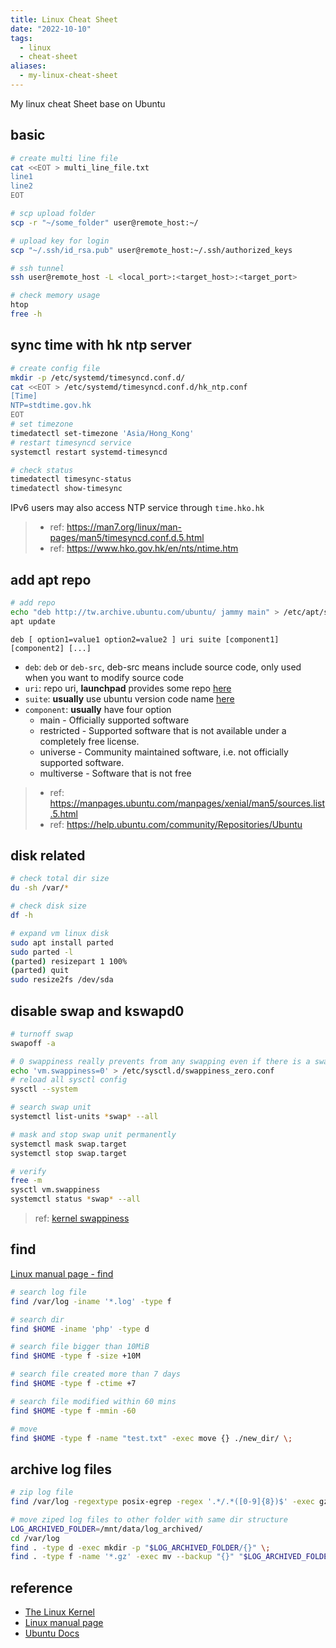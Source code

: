 ```yaml
---
title: Linux Cheat Sheet
date: "2022-10-10"
tags:
  - linux
  - cheat-sheet
aliases:
  - my-linux-cheat-sheet
---
```


My linux cheat Sheet base on Ubuntu

<!--more-->

## basic

```bash
# create multi line file
cat <<EOT > multi_line_file.txt
line1
line2
EOT

# scp upload folder
scp -r "~/some_folder" user@remote_host:~/

# upload key for login
scp "~/.ssh/id_rsa.pub" user@remote_host:~/.ssh/authorized_keys

# ssh tunnel
ssh user@remote_host -L <local_port>:<target_host>:<target_port>

# check memory usage
htop
free -h
```

## sync time with hk ntp server

```bash
# create config file
mkdir -p /etc/systemd/timesyncd.conf.d/
cat <<EOT > /etc/systemd/timesyncd.conf.d/hk_ntp.conf
[Time]
NTP=stdtime.gov.hk
EOT
# set timezone
timedatectl set-timezone 'Asia/Hong_Kong'
# restart timesyncd service
systemctl restart systemd-timesyncd

# check status
timedatectl timesync-status
timedatectl show-timesync
```

IPv6 users may also access NTP service through `time.hko.hk`

> - ref: https://man7.org/linux/man-pages/man5/timesyncd.conf.d.5.html
> - ref: https://www.hko.gov.hk/en/nts/ntime.htm

## add apt repo

```bash
# add repo
echo "deb http://tw.archive.ubuntu.com/ubuntu/ jammy main" > /etc/apt/sources.list.d/apt_tw_mirror.list
apt update
```

`deb [ option1=value1 option2=value2 ] uri suite [component1] [component2] [...]`

- `deb`: `deb` or `deb-src`, deb-src means include source code, only used when you want to modify source code
- `uri`: repo uri, **launchpad** provides some repo [here](https://launchpad.net/ubuntu/+archivemirrors)
- `suite`: **usually** use ubuntu version code name [here](https://wiki.ubuntu.com/Releases)
- `component`: **usually** have four option
  - main - Officially supported software
  - restricted - Supported software that is not available under a completely free license.
  - universe - Community maintained software, i.e. not officially supported software.
  - multiverse - Software that is not free

> - ref: https://manpages.ubuntu.com/manpages/xenial/man5/sources.list.5.html
> - ref: https://help.ubuntu.com/community/Repositories/Ubuntu

## disk related

```bash
# check total dir size
du -sh /var/*

# check disk size
df -h

# expand vm linux disk
sudo apt install parted
sudo parted -l
(parted) resizepart 1 100%
(parted) quit
sudo resize2fs /dev/sda
```

## disable swap and kswapd0

```bash
# turnoff swap
swapoff -a

# 0 swappiness really prevents from any swapping even if there is a swap storage available
echo 'vm.swappiness=0' > /etc/sysctl.d/swappiness_zero.conf
# reload all sysctl config
sysctl --system

# search swap unit
systemctl list-units *swap* --all

# mask and stop swap unit permanently
systemctl mask swap.target
systemctl stop swap.target

# verify
free -m
sysctl vm.swappiness
systemctl status *swap* --all
```

> ref: [kernel swappiness](https://www.kernel.org/doc/html/latest/admin-guide/cgroup-v1/memory.html?highlight=swappiness#swappiness)

## find

[Linux manual page - find](https://man7.org/linux/man-pages/man1/find.1.html)

```bash
# search log file
find /var/log -iname '*.log' -type f

# search dir
find $HOME -iname 'php' -type d

# search file bigger than 10MiB
find $HOME -type f -size +10M

# search file created more than 7 days
find $HOME -type f -ctime +7

# search file modified within 60 mins
find $HOME -type f -mmin -60

# move
find $HOME -type f -name "test.txt" -exec move {} ./new_dir/ \;
```

## archive log files

```bash
# zip log file
find /var/log -regextype posix-egrep -regex '.*/.*([0-9]{8})$' -exec gzip {} \;

# move ziped log files to other folder with same dir structure
LOG_ARCHIVED_FOLDER=/mnt/data/log_archived/
cd /var/log
find . -type d -exec mkdir -p "$LOG_ARCHIVED_FOLDER/{}" \;
find . -type f -name '*.gz' -exec mv --backup "{}" "$LOG_ARCHIVED_FOLDER/{}" \;
```

## reference

- [The Linux Kernel](https://www.kernel.org/doc/html/latest/index.html)
- [Linux manual page](https://man7.org/linux/man-pages/)
- [Ubuntu Docs](https://ubuntu.com/server/docs/installation)
